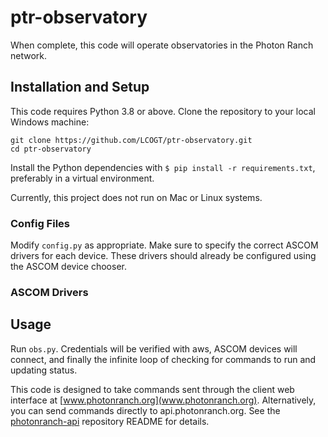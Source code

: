 # ptr-observatory

When complete, this code will operate observatories in the Photon Ranch network. 

## Installation and Setup

This code requires Python 3.8 or above. Clone the repository to your local Windows machine:

```
git clone https://github.com/LCOGT/ptr-observatory.git
cd ptr-observatory
```

Install the Python dependencies with `$ pip install -r requirements.txt`, preferably in a virtual environment.

Currently, this project does not run on Mac or Linux systems.

### Config Files

Modify `config.py` as appropriate. Make sure to specify the correct ASCOM drivers for each device. These drivers should already be configured using the ASCOM device chooser.



### ASCOM Drivers



## Usage

Run `obs.py`. Credentials will be verified with aws, ASCOM devices will connect, and finally the infinite loop of checking for commands to run and updating status.

This code is designed to take commands sent through the client web interface at [www.photonranch.org](www.photonranch.org). Alternatively, you can send commands directly to api.photonranch.org. See the [photonranch-api](https://github.com/LCOGT/photonranch-api) repository README for details.

